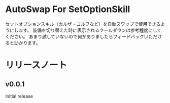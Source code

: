 # AutoSwap For SetOptionSkill
セットオプションスキル（カルザ・コルフなど）を自動スワップで使用できるようにします。
装備を切り替えた時に表示されるクールダウンは参考程度にしてください。
あまり試していないので何かありましたらフィードバックいただけると助かります。

# リリースノート
## v0.0.1
Initial release
